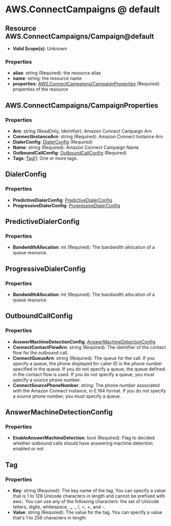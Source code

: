 # AWS.ConnectCampaigns @ default

## Resource AWS.ConnectCampaigns/Campaign@default
* **Valid Scope(s)**: Unknown
### Properties
* **alias**: string (Required): the resource alias
* **name**: string: the resource name
* **properties**: [AWS.ConnectCampaigns/CampaignProperties](#awsconnectcampaignscampaignproperties) (Required): properties of the resource

## AWS.ConnectCampaigns/CampaignProperties
### Properties
* **Arn**: string (ReadOnly, Identifier): Amazon Connect Campaign Arn
* **ConnectInstanceArn**: string (Required): Amazon Connect Instance Arn
* **DialerConfig**: [DialerConfig](#dialerconfig) (Required)
* **Name**: string (Required): Amazon Connect Campaign Name
* **OutboundCallConfig**: [OutboundCallConfig](#outboundcallconfig) (Required)
* **Tags**: [Tag](#tag)[]: One or more tags.

## DialerConfig
### Properties
* **PredictiveDialerConfig**: [PredictiveDialerConfig](#predictivedialerconfig)
* **ProgressiveDialerConfig**: [ProgressiveDialerConfig](#progressivedialerconfig)

## PredictiveDialerConfig
### Properties
* **BandwidthAllocation**: int (Required): The bandwidth allocation of a queue resource.

## ProgressiveDialerConfig
### Properties
* **BandwidthAllocation**: int (Required): The bandwidth allocation of a queue resource.

## OutboundCallConfig
### Properties
* **AnswerMachineDetectionConfig**: [AnswerMachineDetectionConfig](#answermachinedetectionconfig)
* **ConnectContactFlowArn**: string (Required): The identifier of the contact flow for the outbound call.
* **ConnectQueueArn**: string (Required): The queue for the call. If you specify a queue, the phone displayed for caller ID is the phone number specified in the queue. If you do not specify a queue, the queue defined in the contact flow is used. If you do not specify a queue, you must specify a source phone number.
* **ConnectSourcePhoneNumber**: string: The phone number associated with the Amazon Connect instance, in E.164 format. If you do not specify a source phone number, you must specify a queue.

## AnswerMachineDetectionConfig
### Properties
* **EnableAnswerMachineDetection**: bool (Required): Flag to decided whether outbound calls should have answering machine detection enabled or not

## Tag
### Properties
* **Key**: string (Required): The key name of the tag. You can specify a value that is 1 to 128 Unicode characters in length and cannot be prefixed with aws:. You can use any of the following characters: the set of Unicode letters, digits, whitespace, _, ., /, =, +, and -. 
* **Value**: string (Required): The value for the tag. You can specify a value that's 1 to 256 characters in length.

